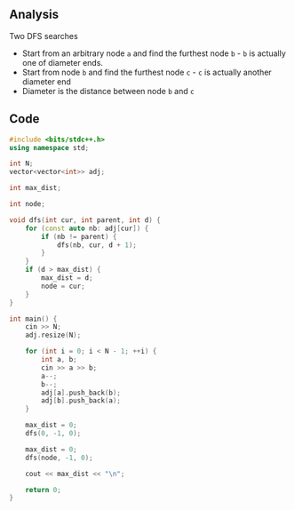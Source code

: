 ## Analysis

Two DFS searches

* Start from an arbitrary node `a` and find the furthest node `b` - `b` is actually one of diameter ends.
* Start from node `b` and find the furthest node `c` - `c` is actually another diameter end
* Diameter is the distance between node `b` and `c`

## Code

```c++
#include <bits/stdc++.h>
using namespace std;

int N;
vector<vector<int>> adj;

int max_dist;

int node;

void dfs(int cur, int parent, int d) {
    for (const auto nb: adj[cur]) {
        if (nb != parent) {
            dfs(nb, cur, d + 1);
        }
    }
    if (d > max_dist) {
        max_dist = d;
        node = cur;
    }
}

int main() {
    cin >> N;
    adj.resize(N);

    for (int i = 0; i < N - 1; ++i) {
        int a, b;
        cin >> a >> b;
        a--;
        b--;
        adj[a].push_back(b);
        adj[b].push_back(a);
    }

    max_dist = 0;
    dfs(0, -1, 0);

    max_dist = 0;
    dfs(node, -1, 0);

    cout << max_dist << "\n";

    return 0;
}
```